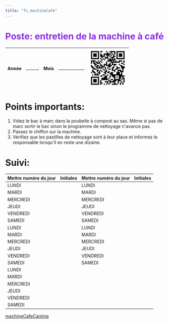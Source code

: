 ```yaml
---
title: "fs_machineCafe"
---
```



<span style="color:BlueViolet">

# Poste: entretien de la machine à café

</span>

<div align="right">

| Année |...........|Mois|......................|![Qr_Bienvenue](notes/images/i_codeBarres/i_codeQR/Qr_Bienvenue.jpg)|
|---|---|---|---|---|

</div>

# Points importants:
1. Videz le bac à marc dans la poubelle à compost au sas. Même si pas de marc sortir le bac sinon le programme de nettoyage n'avance pas.
2. Passez le chiffon sur la machine.
3. Vérifiez que les pastilles de nettoyage sont à leur place et informez le responsable lorsqu'il en reste une dizaine.
# Suivi:

<div align="center">

|Mettre numéro du jour|Initiales|Mettre numéro du jour|Initiales|
|---|---|---|---|
|LUNDI||LUNDI||
|MARDI||MARDI||
|MERCREDI||MERCREDI||
|JEUDI||JEUDI||
|VENDREDI||VENDREDI||
|SAMEDI||SAMEDI||
|LUNDI||LUNDI||
|MARDI||MARDI||
|MERCREDI||MERCREDI||
|JEUDI||JEUDI||
|VENDREDI||VENDREDI||
|SAMEDI||SAMEDI||
|LUNDI||||
|MARDI||||
|MERCREDI||||
|JEUDI||||
|VENDREDI||||
|SAMEDI||||

</div>

[machineCafeCantine](notes/equipements/electromenager/machineCafeCantine.md)